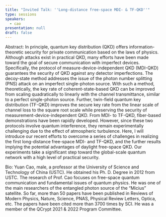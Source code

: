 ```yaml
---
title: "Invited Talk: ''Long-distance free-space MDI- & TF-QKD''"
type: sessions
speakers:
  - cao
presentation: null
draft: false
---
```

Abstract: In principle, quantum key distribution (QKD) offers information-theoretic security for private communication based on the laws of physics. Although attacks exist in practical QKD, many efforts have been made toward the goal of secure communication with imperfect devices. Specifically, the protocol of measure-device-independent QKD (MDI-QKD) guarantees the security of QKD against any detector imperfections. The decoy-state method addresses the issue of the photon number splitting (PNS) attack on an imperfect single-photon source. With such a method, theoretically, the key rate of coherent-state-based QKD can be improved from scaling quadratically to linearly with the channel transmittance, similar to a perfect single-photon source. Further, twin-field quantum key distribution (TF-QKD) improves the secure key rate from the linear scale of channel loss to the square root scale while preserving the security of measurement-device-independent QKD. From MDI- to TF-QKD, fiber-based demonstrations have been rapidly developed. However, since these two protocols involve quantum interference, they remain experimentally challenging due to the effect of atmospheric turbulence. Here, I will introduce our recent efforts to overcome a series of challenges in realizing the first long-distance free-space MDI- and TF-QKD, and the further results implying the potential advantages of daylight free-space QKD. Our experiments take a significant step toward the global-scale quantum network with a high level of practical security.

Bio: Yuan Cao, male, a professor at the University of Science and Technology of China (USTC). He obtained his Ph. D. Degree in 2012 from USTC. The research of Prof. Cao focuses on free-space quantum communication and fundamental issues of quantum physics. He was one of the main researchers of the entangled photon source of the “Micius” satellite. So far, more than 50 papers have been published in Reviews of Modern Physics, Nature, Science, PNAS, Physical Review Letters, Optica, etc. The papers have been cited more than 3700 times by SCI. He was a member of the QCrypt 2021 & 2022 Program Committee.


<!-- fields to use above: -->
<!-- videoId: "Vfl9pPh6ipI" -->
<!-- presentation: "/slides/invited-MargaridaPereira.pdf" -->
